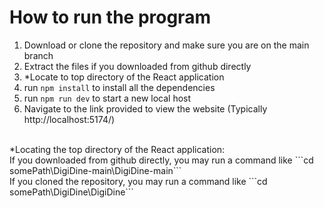 # How to run the program
1. Download or clone the repository and make sure you are on the main branch
2. Extract the files if you downloaded from github directly
3. *Locate to top directory of the React application
5. run `npm install` to install all the dependencies 
6. run `npm run dev` to start a new local host
7. Navigate to the link provided to view the website (Typically http://localhost:5174/)
<br/>
*Locating the top directory of the React application:
<br/>If you downloaded from github directly, you may run a command like
```cd somePath\DigiDine-main\DigiDine-main```
<br/>If you cloned the repository, you may run a command like
```cd somePath\DigiDine\DigiDine```
